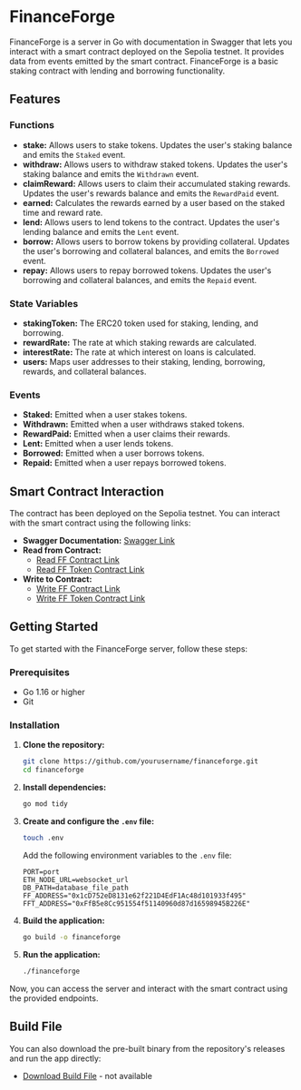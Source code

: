# FinanceForge

FinanceForge is a server in Go with documentation in Swagger that lets you interact with a smart contract deployed on the Sepolia testnet. It provides data from events emitted by the smart contract. FinanceForge is a basic staking contract with lending and borrowing functionality.

## Features

### Functions

- **stake:** Allows users to stake tokens. Updates the user's staking balance and emits the `Staked` event.
- **withdraw:** Allows users to withdraw staked tokens. Updates the user's staking balance and emits the `Withdrawn` event.
- **claimReward:** Allows users to claim their accumulated staking rewards. Updates the user's rewards balance and emits the `RewardPaid` event.
- **earned:** Calculates the rewards earned by a user based on the staked time and reward rate.
- **lend:** Allows users to lend tokens to the contract. Updates the user's lending balance and emits the `Lent` event.
- **borrow:** Allows users to borrow tokens by providing collateral. Updates the user's borrowing and collateral balances, and emits the `Borrowed` event.
- **repay:** Allows users to repay borrowed tokens. Updates the user's borrowing and collateral balances, and emits the `Repaid` event.

### State Variables

- **stakingToken:** The ERC20 token used for staking, lending, and borrowing.
- **rewardRate:** The rate at which staking rewards are calculated.
- **interestRate:** The rate at which interest on loans is calculated.
- **users:** Maps user addresses to their staking, lending, borrowing, rewards, and collateral balances.

### Events

- **Staked:** Emitted when a user stakes tokens.
- **Withdrawn:** Emitted when a user withdraws staked tokens.
- **RewardPaid:** Emitted when a user claims their rewards.
- **Lent:** Emitted when a user lends tokens.
- **Borrowed:** Emitted when a user borrows tokens.
- **Repaid:** Emitted when a user repays borrowed tokens.

## Smart Contract Interaction

The contract has been deployed on the Sepolia testnet. You can interact with the smart contract using the following links:

- **Swagger Documentation:** [Swagger Link](http://localhost:8000/swagger/index.html)
- **Read from Contract:**
  - [Read FF Contract Link](https://sepolia.etherscan.io/address/0x1cD752eD8131e62f221D4EdF1Ac48d101933f495#readContract)
  - [Read FF Token Contract Link](https://sepolia.etherscan.io/address/0xFfB5e8Cc951554f51140960d87d16598945B226E#readContract)
- **Write to Contract:**
  - [Write FF Contract Link](https://sepolia.etherscan.io/address/0x1cD752eD8131e62f221D4EdF1Ac48d101933f495#writeContract)
  - [Write FF Token Contract Link](https://sepolia.etherscan.io/address/0xFfB5e8Cc951554f51140960d87d16598945B226E#writeContract)

## Getting Started

To get started with the FinanceForge server, follow these steps:

### Prerequisites

- Go 1.16 or higher
- Git

### Installation

1. **Clone the repository:**

    ```sh
    git clone https://github.com/yourusername/financeforge.git
    cd financeforge
    ```

2. **Install dependencies:**

    ```sh
    go mod tidy
    ```

3. **Create and configure the `.env` file:**

    ```sh
    touch .env
    ```

    Add the following environment variables to the `.env` file:

    ```
    PORT=port
    ETH_NODE_URL=websocket_url
    DB_PATH=database_file_path
    FF_ADDRESS="0x1cD752eD8131e62f221D4EdF1Ac48d101933f495"
    FFT_ADDRESS="0xFfB5e8Cc951554f51140960d87d16598945B226E"
    ```

4. **Build the application:**

    ```sh
    go build -o financeforge
    ```

5. **Run the application:**

    ```sh
    ./financeforge
    ```

Now, you can access the server and interact with the smart contract using the provided endpoints.

## Build File

You can also download the pre-built binary from the repository's releases and run the app directly:

- [Download Build File](link-to-build-file) - not available

